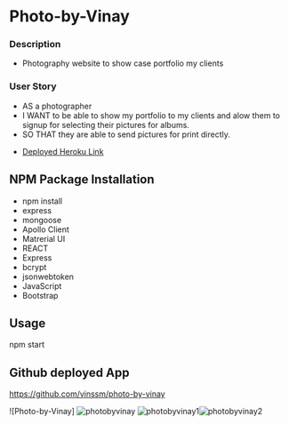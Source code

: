 # Photo-by-Vinay

### Description
- Photography website to show case portfolio my clients 

### User Story
- AS a photographer
- I WANT to be able to show my portfolio to my clients and alow them to signup for selecting their pictures for albums.
- SO THAT they are able to send pictures for print directly.

* [Deployed Heroku Link](https://vast-woodland-56675.herokuapp.com/)

## NPM Package Installation
- npm install 
- express
- mongoose
- Apollo Client
- Matrerial UI
- REACT
- Express
- bcrypt
- jsonwebtoken
- JavaScript
- Bootstrap

## Usage
 npm start

## Github deployed App
https://github.com/vinssm/photo-by-vinay

![Photo-by-Vinay] 
![photobyvinay](https://user-images.githubusercontent.com/26659001/163501605-c812b89d-ff52-4036-836b-35220445becf.jpg)
![photobyvinay1](https://user-images.githubusercontent.com/26659001/163501608-ee4410d0-fa20-43e6-b593-3a8d5f08652c.jpg)![photobyvinay2](https://user-images.githubusercontent.com/26659001/163501615-ddb250a9-c0b4-4be1-8757-0c80b9a85d8e.jpg)

